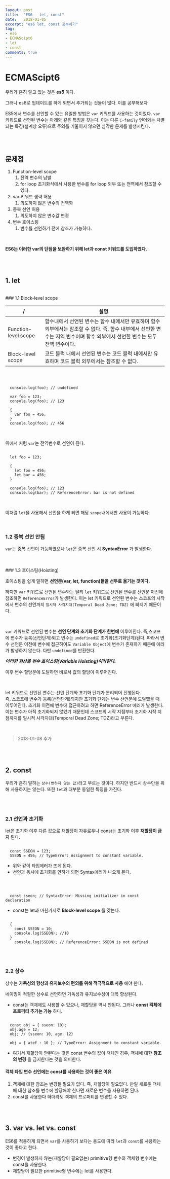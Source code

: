 ```yaml
---
layout: post
title:  "ES6 - let, const"
date:   2018-01-05
excerpt: "es6 let, const 공부하기"
tag:
- es6
- ECMAScipt6
- let
- const
comments: true
---
```


# ECMAScipt6

우리가 흔히 알고 있는 것은 **es5** 이다.
</br>

그러나 es6로 업데이트를 하게 되면서 추가되는 것들이 많다. 이를 공부해보자
</br>

ES5에서 변수를 선언할 수 있는 유일한 방법은 `var` 키워드를 사용하는 것이었다. `var` 키워드로 선언된 변수는 아래와 같은 특징을 갖는다. 이는 다른 `C-family` 언어와는 차별되는 특징(설계상 오류)으로 주의를 기울이지 않으면 심각한 문제를 발생시킨다.

</br>
</br>

## 문제점

1. Function-level scope
    1. 전역 변수의 남발
    2. for loop 초기화식에서 사용한 변수를 for loop 외부 또는 전역에서 참조할 수 있다.
2. var 키워드 생략 허용
    1. 의도하지 않은 변수의 전역화
3. 중복 선언 허용
    1. 의도하지 않은 변수값 변경
4. 변수 호이스팅
    1. 변수를 선언하기 전에 참조가 가능하다.

</br>

**ES6는 이러한 var의 단점을 보완하기 위해 let과 const 키워드를 도입하였다.**

</br>
</br>

## 1. let

</br>
### 1.1 Block-level scope

|/|설명|
|-|-|
|Function-level scope|함수내에서 선언된 변수는 함수 내에서만 유효하며 함수 외부에서는 참조할 수 없다. 즉, 함수 내부에서 선언한 변수는 지역 변수이며 함수 외부에서 선언한 변수는 모두 전역 변수이다.|
|Block-level scope|코드 블럭 내에서 선언된 변수는 코드 블럭 내에서만 유효하며 코드 블럭 외부에서는 참조할 수 없다.|

</br>

```

  console.log(foo); // undefined

  var foo = 123;
  console.log(foo); // 123

  {
    var foo = 456;
  }
  console.log(foo); // 456

```

</br>

위에서 처럼 `var`는 전역변수로 선언이 된다.
</br>

```

  let foo = 123;

  {
    let foo = 456;
    let bar = 456;
  }

  console.log(foo); // 123
  console.log(bar); // ReferenceError: bar is not defined

```

</br>

이처럼 `let`을 사용해서 선언을 하게 되면 해당 `scope`내에서만 사용이 가능하다.

</br>

### 1.2 중복 선언 안됨

`var`는 중복 선언이 가능하였으나 `let`은 중복 선언 시 **SyntaxError** 가 발생한다.

</br>
</br>
### 1.3 호이스팅(Hoisting)

호이스팅을 쉽게 말하면 **선언문(var, let, function)들을 선두로 옮기는 것이다.**
</br>

하지만 `var` 키워드로 선언된 변수와는 달리 `let` 키워드로 선언된 변수를 선언문 이전에 참조하면 `ReferenceError`가 발생한다. 이는 let 키워드로 선언된 변수는 스코프의 시작에서 변수의 선언까지 `일시적 사각지대(Temporal Dead Zone; TDZ)` 에 빠지기 때문이다.

</br>

`var` 키워드로 선언된 변수는 **선언 단계와 초기화 단계가 한번에** 이루어진다. 즉,스코프에 변수가 등록(선언단계)되고 변수는 `undefined`로 초기화(초기화단계)된다. 따라서 변수 선언문 이전에 변수에 접근하여도 `Variable Object`에 변수가 존재하기 때문에 에러가 발생하지 않는다. 다만 `undefined`를 반환한다. 
</br>

***이러한 현상을 변수 호이스팅(Variable Hoisting)이라한다.***

이후 변수 할당문에 도달하면 비로서 값의 할당이 이루어진다.

</br>

let 키워드로 선언된 변수는 선언 단계와 초기화 단계가 분리되어 진행된다.
</br>
즉, 스코프에 변수가 등록(선언단계)되지만 초기화 단계는 변수 선언문에 도달했을 때 이루어진다. 초기화 이전에 변수에 접근하려고 하면 ReferenceError 에러가 발생한다. 
</br>
이는 변수가 아직 초기화되지 않았기 때문인데 스코프의 시작 지점부터 초기화 시작 지점까지를 일시적 사각지대(Temporal Dead Zone; TDZ)라고 부른다.

</br>

> 2018-01-08 추가

</br>
</br>

## 2. const

우리가 흔히 말하는 `상수(변하지 않는 값)`라고 부르는 것이다.  하지만 반드시 상수만을 위해 사용하지는 않는다. 또한 `let`과 대부분 동일한 특징을 가진다.

</br>
</br>

### 2.1 선언과 초기화

let은 초기화 이후 다른 값으로 재할당이 자유로우나 const는 초기화 이후 **재할당이 금지** 된다.

```

  const SSEON = 123;
  SSEON = 456; // TypeError: Assignment to constant variable.

```

- 위와 같이 타입에러가 뜨게 된다.
- 선언과 동시에 초기화를 안하게 되면 Syntax에러가 나오게 된다.

</br>

```

  const sseon; // SyntaxError: Missing initializer in const declaration

```

- const는 let과 마찬가지로 **Block-level scope** 를 갖는다.

```

  {
    const SSEON = 10;
    console.log(SSEON); //10
  }
    console.log(SSEON); // ReferenceError: SSEON is not defined

```

</br>
</br>

### 2.2 상수

상수는 **가독성의 향상과 유지보수의 편의를 위해 적극적으로 사용** 해야 한다.
</br>

네이밍이 적절한 상수로 선언하면 가독성과 유지보수성이 대폭 향상된다.

- const는 객체에도 사용할 수 있으나, 재할당을 역시 안된다. 그러나 **const 객체에 프로퍼티 추가는 가능** 하다.

```

  const obj = { sseon: 10};
  obj.age = 12;
  obj; // {sseon: 10, age: 12}

  obj = { atef : 10 }; // TypeError: Assignment to constant variable.

```  

- 여기서 재할당이 안된다는 것은 const 변수의 값이 객체인 경우, 객체에 대한 **참조의 변경** 을 금지한다는 것을 의미한다.

#### 객체 타입 변수 선언에는 const를 사용하는 것이 좋은 이유

1. 객체에 대한 참조는 변경될 필요가 없다. 즉, 재할당이 필요없다. 만일 새로운 객체에 대한 참조를 변수에 할당해야 한다면 새로운 변수를 사용하면 된다.
2. const를 사용한다 하더라도 객체의 프로퍼티를 변경할 수 있다.

</br>
</br>

## **3. var vs. let vs. const**

ES6를 적용하게 되면서 `var`를 사용하기 보다는 용도에 따라 `let`과 `const`를 사용하는 것이 좋다고 한다.

- 변경이 발생하지 않는(재할당이 필요없는) primitive형 변수와 객체형 변수에는 const를 사용한다.
- 재할당이 필요한 primitive형 변수에는 let를 사용한다.
